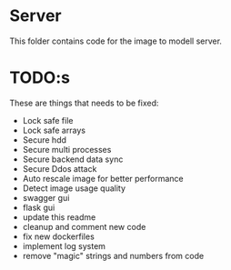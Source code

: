# Server 

This folder contains code for the image to modell server.

# TODO:s
These are things that needs to be fixed:

* Lock safe file
* Lock safe arrays
* Secure hdd
* Secure multi processes
* Secure backend data sync
* Secure Ddos attack
* Auto rescale image for better performance
* Detect image usage quality
* swagger gui
* flask gui
* update this readme
* cleanup and comment new code
* fix new dockerfiles
* implement log system
* remove "magic" strings and numbers from code